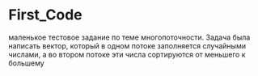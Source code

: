 # First_Code
маленькое тестовое задание по теме многопоточности.
Задача была написать вектор, который в одном потоке заполняется случайными числами, а во втором потоке эти числа сортируются от меньшего к большему
